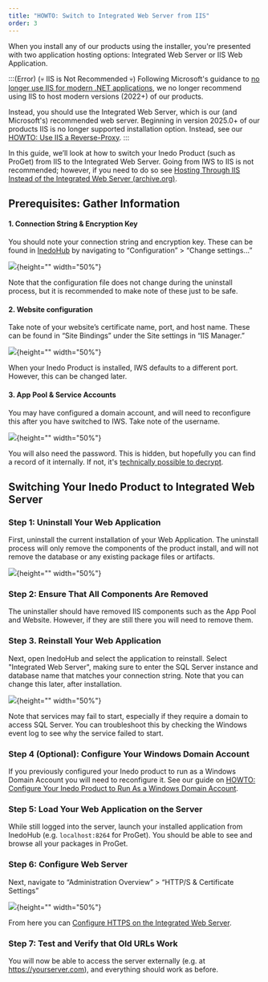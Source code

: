```yaml
---
title: "HOWTO: Switch to Integrated Web Server from IIS"
order: 3
---
```


When you install any of our products using the installer, you're presented with two application hosting options: Integrated Web Server or IIS Web Application.

:::(Error) (💀 IIS is Not Recommended 💀)
Following Microsoft's guidance to [no longer use IIS for modern .NET applications](https://learn.microsoft.com/en-us/aspnet/core/fundamentals/servers/kestrel), we no longer recommend using IIS to host modern versions (2022+) of our products.  

Instead, you should use the Integrated Web Server, which is our (and Microsoft's) recommended web server. Beginning in version 2025.0+ of our products IIS is no longer supported installation option.  Instead, see our [HOWTO: Use IIS a Reverse-Proxy](/docs/installation/windows/web/howto-using-iis-as-proxy).
:::

In this guide, we’ll look at how to switch your Inedo Product (such as ProGet) from IIS to the Integrated Web Server. Going from IWS to IIS is not recommended; however, if you need to do so see [Hosting Through IIS Instead of the Integrated Web Server (archive.org)](https://web.archive.org/web/20231209233952/https://docs.inedo.com/docs/various-iis-switching-to-iis).

## Prerequisites: Gather Information 

#### 1. Connection String & Encryption Key 
You should note your connection string and encryption key. These can be found in [InedoHub](/docs/installation/windows/desktophub-overview) by navigating to “Configuration” > “Change settings...” 

![](/resources/docs/proget-install-config.png){height="" width="50%"}

Note that the configuration file does not change during the uninstall process, but it is recommended to make note of these just to be safe. 

#### 2. Website configuration 

Take note of your website’s certificate name, port, and host name. These can be found in “Site Bindings” under the Site settings in “IIS Manager.”

![](/resources/docs/proget-iis-manager.png){height="" width="50%"}

When your Inedo Product is installed, IWS defaults to a different port. However, this can be changed later. 

#### 3. App Pool & Service Accounts 

You may have configured a domain account, and will need to reconfigure this after you have switched to IWS. Take note of the username.

![](/resources/docs/inedo-iis-configure.png){height="" width="50%"}

You will also need the password. This is hidden, but hopefully you can find a record of it internally. If not, it's [technically possible to decrypt](https://isc.sans.edu/diary/Pillaging+Passwords+from+Service+Accounts/24886). 

## Switching Your Inedo Product to Integrated Web Server 

### Step 1: Uninstall Your Web Application 

First, uninstall the current installation of your Web Application. The uninstall process will only remove the components of the product install, and will not remove the database or any existing package files or artifacts. 

![](/resources/docs/proget-uninstall-inedohub.png){height="" width="50%"}

### Step 2: Ensure That All Components Are Removed 
The uninstaller should have removed IIS components such as the App Pool and Website. However, if they are still there you will need to remove them.  

### Step 3. Reinstall Your Web Application 

Next, open InedoHub and select the application to reinstall. Select "Integrated Web Server", making sure to enter the SQL Server instance and database name that matches your connection string. Note that you can change this later, after installation. 

![](/resources/docs/proget-install-iws.png){height="" width="50%"}

Note that services may fail to start, especially if they require a domain to access SQL Server. You can troubleshoot this by checking the Windows event log to see why the service failed to start. 

### Step 4 (Optional): Configure Your Windows Domain Account 

If you previously configured your Inedo product to run as a Windows Domain Account you will need to reconfigure it. See our guide on [HOWTO: Configure Your Inedo Product to Run As a Windows Domain Account](/docs/installation/windows/howto-configure-windows-domain-account). 

### Step 5: Load Your Web Application on the Server 

While still logged into the server, launch your installed application from InedoHub (e.g. `localhost:8264` for ProGet). You should be able to see and browse all your packages in ProGet.

### Step 6: Configure Web Server 

Next, navigate to “Administration Overview” > “HTTP/S & Certificate Settings” 

![](/resources/docs/proget-admin-https.png){height="" width="50%"}

From here you can [Configure HTTPS on the Integrated Web Server](/docs/installation/windows/web/installation-windows-https-support#configuring-https-on-the-integrated-web-server). 

### Step 7: Test and Verify that Old URLs Work 

You will now be able to access the server externally (e.g. at https://yourserver.com), and everything should work as before. 